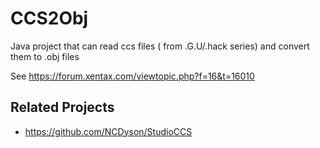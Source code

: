 # CCS2Obj
Java project that can read ccs files ( from .G.U/.hack series) and convert them to .obj files

See https://forum.xentax.com/viewtopic.php?f=16&t=16010

## Related Projects

- https://github.com/NCDyson/StudioCCS
